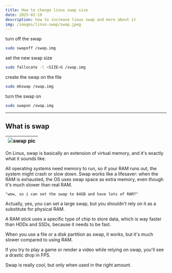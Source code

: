 ```yaml
---
title: How to change linux swap size
date: 2025-02-19
description: how to increase linux swap and more about it
img: /images/linux-swap/swap.jpeg
---
```


turn off the swap
```sh
sudo swapoff /swap.img
```

set the new swap size
```sh
sudo fallocate -l <SIZE>G /swap.img
```

create the swap on the file
```sh
sudo mkswap /swap.img
```

turn the swap on
```sh
sudo swapon /swap.img
```

---
## What is swap

| ![swap pic](swap.jpeg) |
| ---------------------- |

On Linux, swap is basically an extension of virtual memory, and it's exactly what it sounds like.

All operating systems need memory to run, so if your RAM runs out, the system might crash or slow down. Swap works like a lifesaver: when the RAM is exhausted, the OS uses swap space as extra memory, even though it's much slower than real RAM.

`"wow, so i can set the swap to 64GB and have lots of RAM?"`

Actually, yes, you can set a large swap, but you shouldn't rely on it as a substitute for physical RAM.

A RAM stick uses a specific type of chip to store data, which is way faster than HDDs and SSDs, because it needs to be fast.

When you use a file or a disk partition as swap, it works, but it's much slower compared to using RAM.

If you try to play a game or render a video while relying on swap, you'll see a drastic drop in FPS.

Swap is really cool, but only when used in the right amount.